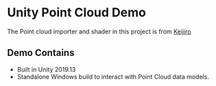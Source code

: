 Unity Point Cloud Demo
=============================================

The Point cloud importer and shader in this project is from [Keijiro]

[Keijiro]: https://github.com/keijiro/Pcx


Demo Contains
-------------------

- Built in Unity 2019.13
- Standalone Windows build to interact with Point Cloud data models.
